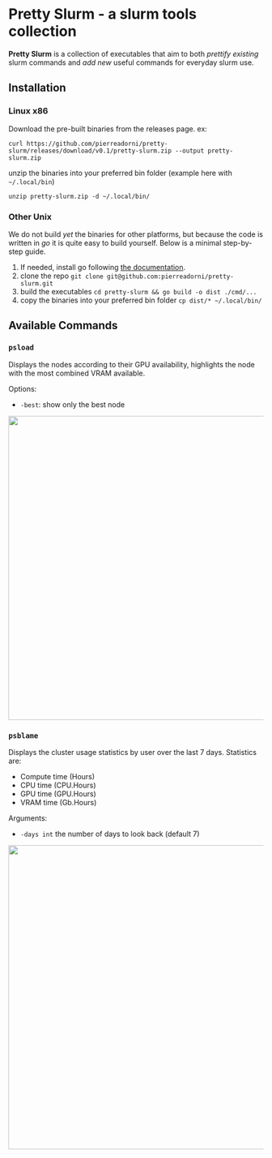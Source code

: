 # Pretty Slurm - a slurm tools collection

**Pretty Slurm** is a collection of executables that aim to both *prettify existing* slurm commands and *add new* useful commands for everyday slurm use.

## Installation

### Linux x86

Download the pre-built binaries from the releases page. ex:
```
curl https://github.com/pierreadorni/pretty-slurm/releases/download/v0.1/pretty-slurm.zip --output pretty-slurm.zip
```

unzip the binaries into your preferred bin folder (example here with `~/.local/bin`)
```
unzip pretty-slurm.zip -d ~/.local/bin/
```

### Other Unix

We do not build *yet* the binaries for other platforms, but because the code is written in *go* it is quite easy to build yourself. Below is a minimal step-by-step guide.

1. If needed, install go following [the documentation](https://go.dev/doc/install).
2. clone the repo `git clone git@github.com:pierreadorni/pretty-slurm.git`
3. build the executables `cd pretty-slurm && go build -o dist ./cmd/...`
4. copy the binaries into your preferred bin folder `cp dist/* ~/.local/bin/`


## Available Commands

### `psload` 

Displays the nodes according to their GPU availability, highlights the node with the most combined VRAM available.

Options:
 - `-best`: show only the best node 
<!--


-->

<p align="center">
    <img src="https://github.com/user-attachments/assets/fa30195e-1029-4d17-bd2e-aa3abc5823cf" width="600"/>
</p>


### `psblame`

Displays the cluster usage statistics by user over the last 7 days. Statistics are:
 - Compute time (Hours)
 - CPU time (CPU.Hours)
 - GPU time (GPU.Hours)
 - VRAM time (Gb.Hours)

Arguments: 
 - `-days int` the number of days to look back (default 7)

<p align="center">
    <img src="https://github.com/user-attachments/assets/57460d25-8128-4285-b885-f3f7ca6174b3" width="600"/>
</p>